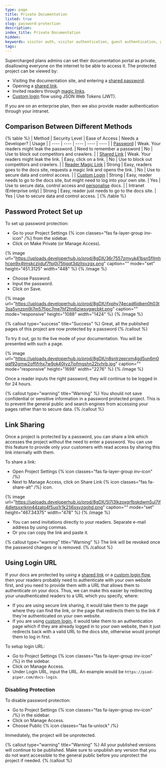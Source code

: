 ```yaml
---
type: page
title: Private Documentation
listed: true
slug: password-protection
description: 
index_title: Private Documentation
hidden: 
keywords: visitor auth, visitor authentication, guest authentication, guest auth
tags: 
---
```



Supercharged plans admins can set their documentation portal as private, disallowing everyone on the internet to be able to access it. The protected project can be viewed by:

- Visiting the documentation site, and entering a [shared password](/support-center/password-protection#password-protect-set-up).
- Opening a [shared link](/support-center/password-protection#link-sharing).
- Invited readers through [magic links](/support-center/email-invite).
- [Custom login](/support-center/custom-login) flow using JSON Web Tokens (JWT).

If you are on an enterprise plan, then we also provide reader authentication through your intranet.

## Comparison Between Different Methods


{% table %}
| Method | Security Level | Ease of Access | Needs a Developer? | Usage | 
| ---- | ---- | ---- | ---- | ---- | 
| [Password](/support-center/password-protection#password-protect-set-up) | Weak. Your readers might leak the password. | Need to remember a password | No | Use to block out competitors and crawlers. | 
| [Shared Link](/support-center/password-protection#link-sharing) | Weak. Your readers might leak the link. | Easy, click on a link. | No | Use to block out competitors and crawlers. | 
| [Reader Magic Link](/support-center/email-invite) | Strong | Easy, readers goes to the docs site, requests a magic link and opens the link. | No | Use to secure data and control access. | 
| [Custom Login](/support-center/custom-login) | Strong | Easy, reader needs to go to the docs site, but might need to log into your own site. | Yes | Use to secure data, control access and [personalise](/support-center/personalised-docs) docs. | 
| Intranet (Enterprise only) | Strong | Easy, reader just needs to go to the docs site. | Yes | Use to secure data and control access. | 
{% /table %}

## Password Protect Set up

To set up password protection:

- Go to your Project Settings {% icon classes="fas fa-layer-group inv-icon" /%} from the sidebar.
- Click on Make Private (or Manage Access).


{% image url="https://uploads.developerhub.io/prod/8gDX/36r7557zmvuk41bsn5fllmhhcpn9x4tmskcziiduf7fpj0j75tjqqt3dzltsyzgx.png" caption="" mode="set" height="451.3125" width="448" %}
{% /image %}


- Choose Password.
- Input the password.
- Click on Save.


{% image url="https://uploads.developerhub.io/prod/8gDX/ifxphy74ecad6jdken0h03t3sa5vnzpni9i7m57fipc7me7hf2hn6ziwsvgwcbkt.png" caption="" mode="responsive" height="1088" width="1424" %}
{% /image %}



{% callout type="success" title="Success" %}
Great, all the published pages of this project are now protected by a password
{% /callout %}


To try it out, go to the live mode of your documentation. You will be presented with such a page.


{% image url="https://uploads.developerhub.io/prod/8gDX/n8snlrzeprxm4gd5un6m0qqf92gmw2offjfrhx7w9ok40tyz7iofmgshn22tvhrb.jpg" caption="" mode="responsive" height="1698" width="2276" %}
{% /image %}


Once a reader inputs the right password, they will continue to be logged in for 24 hours.


{% callout type="warning" title="Warning" %}
You should not save confidential or sensitive information in a password protected project. This is to prevent the general public and search engines from accessing your pages rather than to secure data.
{% /callout %}


## Link Sharing

Once a project is protected by a password, you can share a link which accesses the project without the need to enter a password. You can use this feature to provide only your customers with read access by sharing this link internally with them.

To share a link:

- Open Project Settings {% icon classes="fas fa-layer-group inv-icon" /%}
- Next to Manage Access, click on Share Link {% icon classes="fas fa-share-alt" /%} icon.


{% image url="https://uploads.developerhub.io/prod/8gDX/5l7l3lkzoxgrfbskdwm5ul7jf4dletsxxrknn44zato4f5uq1r1k21i6ssyzqohd.png" caption="" mode="set" height="467.34375" width="478" %}
{% /image %}


- You can send invitations directly to your readers. Separate e-mail address by using commas.
- Or you can copy the link and paste it.


{% callout type="warning" title="Warning" %}
The link will be revoked once the password changes or is removed.
{% /callout %}


## Using Login URL

If your docs are protected by using a [shared link](/support-center/password-protection#link-sharing) or a [custom login flow](/support-center/custom-login), then your readers probably need to authenticate with your own website first, and you need to provide them with a URL that allows them to authenticate on your docs. Thus, we can make this easier by redirecting your unauthenticated readers to a URL which you specify, where:

- If you are using secure link sharing, it would take them to the page where they can find the link, or the page that redirects them to the link if they're authenticated on your own website.
- If you are using [custom login](/support-center/custom-login), it would take them to an authentication page which if they are already logged in to your own website, then it just redirects back with a valid URL to the docs site, otherwise would prompt them to log in first.

To setup login URL:

- Go to Project Settings {% icon classes="fas fa-layer-group inv-icon" /%} in the sidebar.
- Click on Manage Access.
- Under Login URL, input the URL. An example would be `https://pied-piper.com/docs-login`.

### Disabling Protection

To disable password protection:

- Go to Project Settings {% icon classes="fas fa-layer-group inv-icon" /%} in the sidebar.
- Click on Manage Access.
- Choose Public {% icon classes="fas fa-unlock" /%}

Immediately, the project will be unprotected.


{% callout type="warning" title="Warning" %}
All your published versions will continue to be published. Make sure to unpublish any version that you do not want accessible to the general public before you unprotect the project if needed.
{% /callout %}


